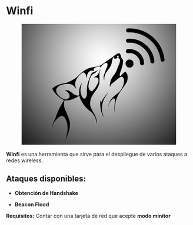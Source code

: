 # **Winfi**

<p align="center">
    <img src="img/Logo.png" />
</p>

**Winfi** es una herramienta que sirve para el despliegue de varios ataques a redes wireless.

## Ataques disponibles:

* **Obtención de Handshake**
    
* **Beacon Flood**
    
**Requisitos:** Contar con una tarjeta de red que acepte **modo minitor**

